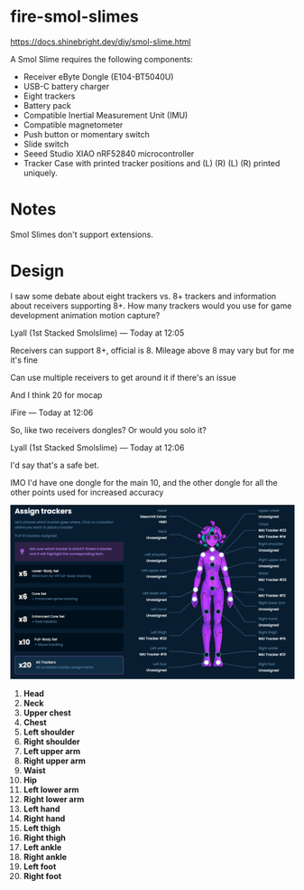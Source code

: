 # fire-smol-slimes

https://docs.shinebright.dev/diy/smol-slime.html

A Smol Slime requires the following components:

- Receiver eByte Dongle (E104-BT5040U)
- USB-C battery charger
- Eight trackers
- Battery pack
- Compatible Inertial Measurement Unit (IMU)
- Compatible magnetometer
- Push button or momentary switch
- Slide switch
- Seeed Studio XIAO nRF52840 microcontroller
- Tracker Case with printed tracker positions and (L) (R) (L) (R) printed uniquely.

# Notes

Smol Slimes don't support extensions.

# Design

I saw some debate about eight trackers vs. 8+ trackers and information about receivers supporting 8+. How many trackers would you use for game development animation motion capture?

Lyall (1st Stacked Smolslime) — Today at 12:05

Receivers can support 8+, official is 8. Mileage above 8 may vary but for me it's fine

Can use multiple receivers to get around it if there's an issue

And I think 20 for mocap

iFire — Today at 12:06

So, like two receivers dongles? Or would you solo it?

Lyall (1st Stacked Smolslime) — Today at 12:06

I'd say that's a safe bet.

IMO I'd have one dongle for the main 10, and the other dongle for all the other points used for increased accuracy

![slime_placements](slime_placements.png)

1. **Head**
2. **Neck**
3. **Upper chest**
4. **Chest**
5. **Left shoulder**
6. **Right shoulder**
7. **Left upper arm**
8. **Right upper arm**
9. **Waist**
10. **Hip**
11. **Left lower arm**
12. **Right lower arm**
13. **Left hand**
14. **Right hand**
15. **Left thigh**
16. **Right thigh**
17. **Left ankle**
18. **Right ankle**
19. **Left foot**
20. **Right foot**
